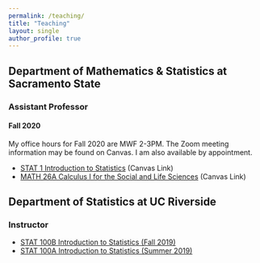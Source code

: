 ```yaml
---
permalink: /teaching/
title: "Teaching"
layout: single
author_profile: true
---
```


## Department of Mathematics & Statistics at Sacramento State
### Assistant Professor
#### Fall 2020
My office hours for Fall 2020 are MWF 2-3PM. The Zoom meeting information may be found on Canvas. I am also available by appointment.
- [STAT 1 Introduction to Statistics](https://csus.instructure.com/) (Canvas Link)
- [MATH 26A Calculus I for the Social and Life Sciences](https://csus.instructure.com/) (Canvas Link)

## Department of Statistics at UC Riverside
### Instructor
- [STAT 100B Introduction to Statistics (Fall 2019)](https://lgpcappiello.github.io/teaching/stat100b/)
- [STAT 100A Introduction to Statistics (Summer 2019)](https://lgpcappiello.github.io/teaching/stat100a/)
